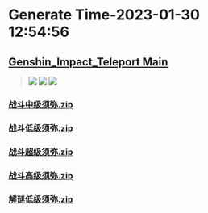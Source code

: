 # Generate Time-2023-01-30 12:54:56

## [Genshin_Impact_Teleport Main](https://github.com/Sam5440/Genshin_Impact_Teleport/edit/main/README.md)

>![](https://komarev.com/ghpvc/?username=done439)
>![](https://komarev.com/ghpvc/?username=done438)
>![](https://komarev.com/ghpvc/?username=done437)

### [战斗中级须弥.zip](https://raw.githubusercontent.com/Sam5440/Genshin_Impact_Teleport/download/OptimizationCollectionPackage/Auto-Teleport_byA9FM%2826_01_2023%29/ALL%20CHESTS/Generate%20Chest/%E9%A1%BB%E5%BC%A5/%E6%88%98%E6%96%97%E4%B8%AD%E7%BA%A7%E9%A1%BB%E5%BC%A5.zip)

### [战斗低级须弥.zip](https://raw.githubusercontent.com/Sam5440/Genshin_Impact_Teleport/download/OptimizationCollectionPackage/Auto-Teleport_byA9FM%2826_01_2023%29/ALL%20CHESTS/Generate%20Chest/%E9%A1%BB%E5%BC%A5/%E6%88%98%E6%96%97%E4%BD%8E%E7%BA%A7%E9%A1%BB%E5%BC%A5.zip)

### [战斗超级须弥.zip](https://raw.githubusercontent.com/Sam5440/Genshin_Impact_Teleport/download/OptimizationCollectionPackage/Auto-Teleport_byA9FM%2826_01_2023%29/ALL%20CHESTS/Generate%20Chest/%E9%A1%BB%E5%BC%A5/%E6%88%98%E6%96%97%E8%B6%85%E7%BA%A7%E9%A1%BB%E5%BC%A5.zip)

### [战斗高级须弥.zip](https://raw.githubusercontent.com/Sam5440/Genshin_Impact_Teleport/download/OptimizationCollectionPackage/Auto-Teleport_byA9FM%2826_01_2023%29/ALL%20CHESTS/Generate%20Chest/%E9%A1%BB%E5%BC%A5/%E6%88%98%E6%96%97%E9%AB%98%E7%BA%A7%E9%A1%BB%E5%BC%A5.zip)

### [解谜低级须弥.zip](https://raw.githubusercontent.com/Sam5440/Genshin_Impact_Teleport/download/OptimizationCollectionPackage/Auto-Teleport_byA9FM%2826_01_2023%29/ALL%20CHESTS/Generate%20Chest/%E9%A1%BB%E5%BC%A5/%E8%A7%A3%E8%B0%9C%E4%BD%8E%E7%BA%A7%E9%A1%BB%E5%BC%A5.zip)


